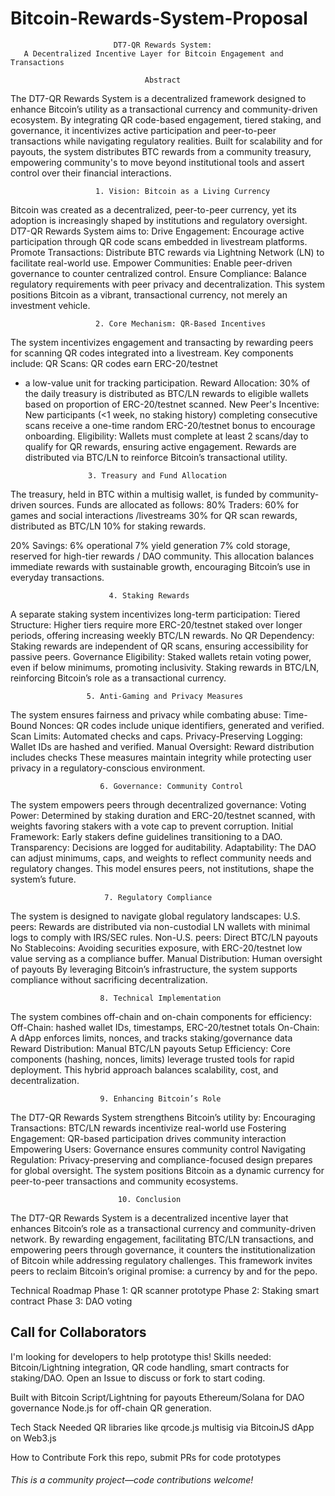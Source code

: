 # Bitcoin-Rewards-System-Proposal


                           DT7-QR Rewards System:
       A Decentralized Incentive Layer for Bitcoin Engagement and Transactions

                                  Abstract
   The DT7-QR Rewards System is a decentralized framework designed to enhance Bitcoin’s 
   utility as a transactional currency and community-driven ecosystem. By integrating QR 
   code-based engagement, tiered staking, and governance, it incentivizes active 
   participation and peer-to-peer transactions while navigating regulatory realities. Built 
   for scalability and for payouts, the system distributes BTC rewards from a community 
   treasury, empowering community's to move beyond institutional tools and assert control 
   over their financial interactions.

                       1. Vision: Bitcoin as a Living Currency
   Bitcoin was created as a decentralized, peer-to-peer currency, yet its adoption is 
   increasingly shaped by institutions and regulatory oversight. 
   DT7-QR Rewards System aims to:
   Drive Engagement: Encourage active participation through QR code scans embedded in 
   livestream platforms.
   Promote Transactions: 
     Distribute BTC rewards via Lightning Network (LN) to facilitate real-world use.
   Empower Communities: 
     Enable peer-driven governance to counter centralized control.
   Ensure Compliance: 
     Balance regulatory requirements with peer privacy and decentralization.
   This system positions Bitcoin as a vibrant, transactional currency, not merely an 
   investment vehicle.

                       2. Core Mechanism: QR-Based Incentives
   The system incentivizes engagement and transacting by rewarding peers for scanning QR 
   codes integrated into a livestream. 
   Key components include: 
   QR Scans: QR codes earn ERC-20/testnet
   - a low-value unit for tracking participation.
   Reward Allocation: 30% of the daily treasury is distributed as BTC/LN rewards to 
   eligible wallets based on proportion of ERC-20/testnet scanned.
   New Peer's Incentive: New participants (<1 week, no staking history) completing 
   consecutive scans receive a one-time random ERC-20/testnet bonus to encourage onboarding.
   Eligibility: Wallets must complete at least 2 scans/day to qualify for QR rewards, 
   ensuring active engagement.
   Rewards are distributed via BTC/LN to reinforce Bitcoin’s transactional utility.

                       3. Treasury and Fund Allocation
   The treasury, held in BTC within a multisig wallet, is funded by community-driven 
   sources. 
   Funds are allocated as follows:
   80% Traders:
    60% for games and social interactions /livestreams
    30% for QR scan rewards, distributed as BTC/LN
    10% for staking rewards.

   20% Savings:
    6% operational
    7% yield generation
    7% cold storage, reserved for high-tier rewards / DAO community.
   This allocation balances immediate rewards with sustainable growth, encouraging 
   Bitcoin’s use in everyday transactions.

                          4. Staking Rewards
   A separate staking system incentivizes long-term participation:
   Tiered Structure: Higher tiers require more ERC-20/testnet staked over longer periods, 
   offering increasing weekly BTC/LN rewards.
   No QR Dependency: Staking rewards are independent of QR scans, ensuring accessibility 
   for passive peers.
   Governance Eligibility: Staked wallets retain voting power, even if below minimums, 
   promoting inclusivity.
   Staking rewards in BTC/LN, reinforcing Bitcoin’s role as a transactional currency.

                     5. Anti-Gaming and Privacy Measures
   The system ensures fairness and privacy while combating abuse:
   Time-Bound Nonces: QR codes include unique identifiers, generated and verified.
   Scan Limits: Automated checks and caps.
   Privacy-Preserving Logging: Wallet IDs are hashed and verified.
   Manual Oversight: Reward distribution includes checks
   These measures maintain integrity while protecting user privacy in a regulatory-conscious 
   environment.

                        6. Governance: Community Control
   The system empowers peers through decentralized governance:
   Voting Power: Determined by staking duration and ERC-20/testnet scanned, with weights favoring 
   stakers with a vote cap to prevent corruption.
   Initial Framework: Early stakers define guidelines transitioning to a DAO.
   Transparency: Decisions are logged for auditability.
   Adaptability: The DAO can adjust minimums, caps, and weights to reflect community needs 
   and regulatory changes.
   This model ensures peers, not institutions, shape the system’s future.

                         7. Regulatory Compliance
   The system is designed to navigate global regulatory landscapes:
   U.S. peers: Rewards are distributed via non-custodial LN wallets with minimal logs to 
   comply with IRS/SEC rules.
   Non-U.S. peers: Direct BTC/LN payouts
   No Stablecoins: Avoiding securities exposure, with ERC-20/testnet low value serving as a 
   compliance buffer.
   Manual Distribution: Human oversight of payouts
   By leveraging Bitcoin’s infrastructure, the system supports compliance without 
   sacrificing decentralization.

                        8. Technical Implementation
   The system combines off-chain and on-chain components for efficiency:
   Off-Chain: hashed wallet IDs, timestamps, ERC-20/testnet totals
   On-Chain: A dApp enforces limits, nonces, and tracks staking/governance data
   Reward Distribution: Manual BTC/LN payouts
   Setup Efficiency: Core components (hashing, nonces, limits) leverage trusted tools for 
   rapid deployment.
   This hybrid approach balances scalability, cost, and decentralization.

                        9. Enhancing Bitcoin’s Role
   The DT7-QR Rewards System strengthens Bitcoin’s utility by:
   Encouraging Transactions: BTC/LN rewards incentivize real-world use
   Fostering Engagement: QR-based participation drives community interaction
   Empowering Users: Governance ensures community control
   Navigating Regulation: Privacy-preserving and compliance-focused design prepares for 
   global oversight.
   The system positions Bitcoin as a dynamic currency for peer-to-peer transactions and 
   community ecosystems.

                            10. Conclusion
   The DT7-QR Rewards System is a decentralized incentive layer that enhances Bitcoin’s role 
   as a transactional currency and community-driven network. By rewarding engagement, 
   facilitating BTC/LN transactions, and empowering peers through governance, it counters 
   the institutionalization of Bitcoin while addressing regulatory challenges. This 
   framework invites peers to reclaim Bitcoin’s original promise: a currency by and for the 
   pepo.


Technical Roadmap
Phase 1: QR scanner prototype
Phase 2: Staking smart contract
Phase 3: DAO voting

## Call for Collaborators
I'm looking for developers to help prototype this! 
Skills needed: Bitcoin/Lightning integration, QR code handling, smart contracts for staking/DAO. 
Open an Issue to discuss or fork to start coding.

Built with Bitcoin Script/Lightning for payouts
Ethereum/Solana for DAO governance
Node.js for off-chain QR generation.

Tech Stack Needed 
QR libraries like qrcode.js
multisig via BitcoinJS
dApp on Web3.js

How to Contribute 
Fork this repo, submit PRs for code prototypes


 ######  This is a community project—code contributions welcome!
 
